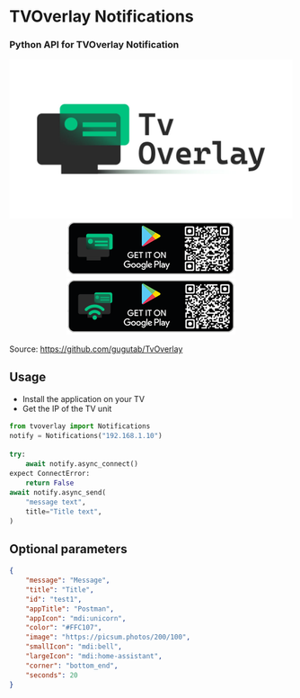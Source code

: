 # TVOverlay Notifications

### Python API for TVOverlay Notification

<p align="center">
<picture><img src="https://github.com/gugutab/TvOverlay/blob/main/images/readme_main.png?raw=true" alt="TvOverlay" width="600"></picture>
<br>
<a href="https://play.google.com/store/apps/details?id=com.tabdeveloper.tvoverlay">
<img src="https://github.com/gugutab/TvOverlay/blob/main/images/playstore.png?raw=true" width="300" /></a>
<a href="https://play.google.com/store/apps/details?id=com.tabdeveloper.tvoverlayremote">
<img src="https://github.com/gugutab/TvOverlay/blob/main/images/playstore_remote.png?raw=true" width="300" /></a>	
</p>

Source: https://github.com/gugutab/TvOverlay

## Usage

- Install the application on your TV
- Get the IP of the TV unit

```python
from tvoverlay import Notifications
notify = Notifications("192.168.1.10")

try:
    await notify.async_connect()
expect ConnectError:
    return False
await notify.async_send(
    "message text",
    title="Title text",
)
```

## Optional parameters

```json
{
    "message": "Message",
    "title": "Title",
    "id": "test1",
    "appTitle": "Postman",
    "appIcon": "mdi:unicorn",
    "color": "#FFC107",
    "image": "https://picsum.photos/200/100",
    "smallIcon": "mdi:bell",
    "largeIcon": "mdi:home-assistant",
    "corner": "bottom_end",
    "seconds": 20
}
```
